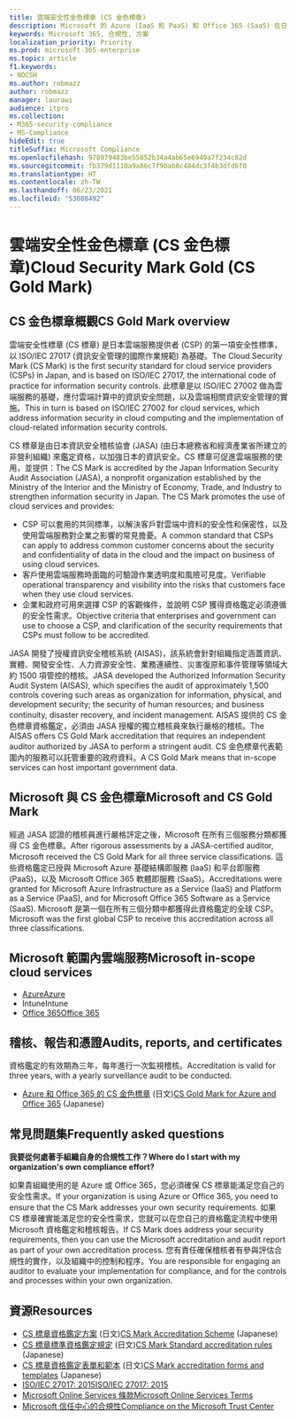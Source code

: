 ```yaml
---
title: 雲端安全性金色標章 (CS 金色標章)
description: Microsoft 的 Azure (IaaS 和 PaaS) 和 Office 365 (SaaS) 在日本獲得 CS 金色標章。
keywords: Microsoft 365, 合規性, 方案
localization_priority: Priority
ms.prod: microsoft-365-enterprise
ms.topic: article
f1.keywords:
- NOCSH
ms.author: robmazz
author: robmazz
manager: laurawi
audience: itpro
ms.collection:
- M365-security-compliance
- MS-Compliance
hideEdit: true
titleSuffix: Microsoft Compliance
ms.openlocfilehash: 978979483be55852b34a4ab65e6949a7f234c82d
ms.sourcegitcommit: fb379d1110a9a86c7f9bab8c484dc3f4b3dfd6f0
ms.translationtype: HT
ms.contentlocale: zh-TW
ms.lasthandoff: 06/23/2021
ms.locfileid: "53088492"
---
```

# <a name="cloud-security-mark-gold-cs-gold-mark"></a><span data-ttu-id="650af-104">雲端安全性金色標章 (CS 金色標章)</span><span class="sxs-lookup"><span data-stu-id="650af-104">Cloud Security Mark Gold (CS Gold Mark)</span></span>

## <a name="cs-gold-mark-overview"></a><span data-ttu-id="650af-105">CS 金色標章概觀</span><span class="sxs-lookup"><span data-stu-id="650af-105">CS Gold Mark overview</span></span>

<span data-ttu-id="650af-106">雲端安全性標章 (CS 標章) 是日本雲端服務提供者 (CSP) 的第一項安全性標準，以 ISO/IEC 27017 (資訊安全管理的國際作業規範) 為基礎。</span><span class="sxs-lookup"><span data-stu-id="650af-106">The Cloud Security Mark (CS Mark) is the first security standard for cloud service providers (CSPs) in Japan, and is based on ISO/IEC 27017, the international code of practice for information security controls.</span></span> <span data-ttu-id="650af-107">此標章是以 ISO/IEC 27002 做為雲端服務的基礎，應付雲端計算中的資訊安全問題，以及雲端相關資訊安全管理的實施。</span><span class="sxs-lookup"><span data-stu-id="650af-107">This in turn is based on ISO/IEC 27002 for cloud services, which address information security in cloud computing and the implementation of cloud-related information security controls.</span></span>

<span data-ttu-id="650af-p102">CS 標章是由日本資訊安全稽核協會 (JASA) (由日本總務省和經濟產業省所建立的非營利組織) 來鑑定資格，以加強日本的資訊安全。CS 標章可促進雲端服務的使用，並提供：</span><span class="sxs-lookup"><span data-stu-id="650af-p102">The CS Mark is accredited by the Japan Information Security Audit Association (JASA), a nonprofit organization established by the Ministry of the Interior and the Ministry of Economy, Trade, and Industry to strengthen information security in Japan. The CS Mark promotes the use of cloud services and provides:</span></span>

- <span data-ttu-id="650af-110">CSP 可以套用的共同標準，以解決客戶對雲端中資料的安全性和保密性，以及使用雲端服務對企業之影響的常見擔憂。</span><span class="sxs-lookup"><span data-stu-id="650af-110">A common standard that CSPs can apply to address common customer concerns about the security and confidentiality of data in the cloud and the impact on business of using cloud services.</span></span>
- <span data-ttu-id="650af-111">客戶使用雲端服務時面臨的可驗證作業透明度和風險可見度。</span><span class="sxs-lookup"><span data-stu-id="650af-111">Verifiable operational transparency and visibility into the risks that customers face when they use cloud services.</span></span>
- <span data-ttu-id="650af-112">企業和政府可用來選擇 CSP 的客觀條件，並說明 CSP 獲得資格鑑定必須遵循的安全性需求。</span><span class="sxs-lookup"><span data-stu-id="650af-112">Objective criteria that enterprises and government can use to choose a CSP, and clarification of the security requirements that CSPs must follow to be accredited.</span></span>

<span data-ttu-id="650af-113">JASA 開發了授權資訊安全稽核系統 (AISAS)，該系統會針對組織指定涵蓋資訊、實體、開發安全性、人力資源安全性、業務連續性、災害復原和事件管理等領域大約 1500 項管控的稽核。</span><span class="sxs-lookup"><span data-stu-id="650af-113">JASA developed the Authorized Information Security Audit System (AISAS), which specifies the audit of approximately 1,500 controls covering such areas as organization for information, physical, and development security; the security of human resources; and business continuity, disaster recovery, and incident management.</span></span> <span data-ttu-id="650af-114">AISAS 提供的 CS 金色標章資格鑑定，必須由 JASA 授權的獨立稽核員來執行嚴格的稽核。</span><span class="sxs-lookup"><span data-stu-id="650af-114">The AISAS offers CS Gold Mark accreditation that requires an independent auditor authorized by JASA to perform a stringent audit.</span></span> <span data-ttu-id="650af-115">CS 金色標章代表範圍內的服務可以託管重要的政府資料。</span><span class="sxs-lookup"><span data-stu-id="650af-115">A CS Gold Mark means that in-scope services can host important government data.</span></span>

## <a name="microsoft-and-cs-gold-mark"></a><span data-ttu-id="650af-116">Microsoft 與 CS 金色標章</span><span class="sxs-lookup"><span data-stu-id="650af-116">Microsoft and CS Gold Mark</span></span>

<span data-ttu-id="650af-117">經過 JASA 認證的稽核員進行嚴格評定之後，Microsoft 在所有三個服務分類都獲得 CS 金色標章。</span><span class="sxs-lookup"><span data-stu-id="650af-117">After rigorous assessments by a JASA-certified auditor, Microsoft received the CS Gold Mark for all three service classifications.</span></span> <span data-ttu-id="650af-118">這些資格鑑定已授與 Microsoft Azure 基礎結構即服務 (IaaS) 和平台即服務 (PaaS)，以及 Microsoft Office 365 軟體即服務 (SaaS)。</span><span class="sxs-lookup"><span data-stu-id="650af-118">Accreditations were granted for Microsoft Azure Infrastructure as a Service (IaaS) and Platform as a Service (PaaS), and for Microsoft Office 365 Software as a Service (SaaS).</span></span> <span data-ttu-id="650af-119">Microsoft 是第一個在所有三個分類中都獲得此資格鑑定的全球 CSP。</span><span class="sxs-lookup"><span data-stu-id="650af-119">Microsoft was the first global CSP to receive this accreditation across all three classifications.</span></span>

## <a name="microsoft-in-scope-cloud-services"></a><span data-ttu-id="650af-120">Microsoft 範圍內雲端服務</span><span class="sxs-lookup"><span data-stu-id="650af-120">Microsoft in-scope cloud services</span></span>

- [<span data-ttu-id="650af-121">Azure</span><span class="sxs-lookup"><span data-stu-id="650af-121">Azure</span></span>](https://aka.ms/AzureCompliance)
- <span data-ttu-id="650af-122">Intune</span><span class="sxs-lookup"><span data-stu-id="650af-122">Intune</span></span>
- [<span data-ttu-id="650af-123">Office 365</span><span class="sxs-lookup"><span data-stu-id="650af-123">Office 365</span></span>](https://go.microsoft.com/fwlink/p/?LinkID=2077751)

## <a name="audits-reports-and-certificates"></a><span data-ttu-id="650af-124">稽核、報告和憑證</span><span class="sxs-lookup"><span data-stu-id="650af-124">Audits, reports, and certificates</span></span>

<span data-ttu-id="650af-125">資格鑑定的有效期為三年，每年進行一次監視稽核。</span><span class="sxs-lookup"><span data-stu-id="650af-125">Accreditation is valid for three years, with a yearly surveillance audit to be conducted.</span></span>

- <span data-ttu-id="650af-126">[Azure 和 Office 365 的 CS 金色標章](https://jcispa.jasa.jp/cs_mark_co/cs_gold_mark_co/) (日文)</span><span class="sxs-lookup"><span data-stu-id="650af-126">[CS Gold Mark for Azure and Office 365](https://jcispa.jasa.jp/cs_mark_co/cs_gold_mark_co/) (Japanese)</span></span>

## <a name="frequently-asked-questions"></a><span data-ttu-id="650af-127">常見問題集</span><span class="sxs-lookup"><span data-stu-id="650af-127">Frequently asked questions</span></span>

<span data-ttu-id="650af-128">**我要從何處著手組織自身的合規性工作？**</span><span class="sxs-lookup"><span data-stu-id="650af-128">**Where do I start with my organization's own compliance effort?**</span></span>

<span data-ttu-id="650af-129">如果貴組織使用的是 Azure 或 Office 365，您必須確保 CS 標章能滿足您自己的安全性需求。</span><span class="sxs-lookup"><span data-stu-id="650af-129">If your organization is using Azure or Office 365, you need to ensure that the CS Mark addresses your own security requirements.</span></span> <span data-ttu-id="650af-130">如果 CS 標章確實能滿足您的安全性需求，您就可以在您自己的資格鑑定流程中使用 Microsoft 資格鑑定和稽核報告。</span><span class="sxs-lookup"><span data-stu-id="650af-130">If CS Mark does address your security requirements, then you can use the Microsoft accreditation and audit report as part of your own accreditation process.</span></span> <span data-ttu-id="650af-131">您有責任確保稽核者有參與評估合規性的實作，以及組織中的控制和程序。</span><span class="sxs-lookup"><span data-stu-id="650af-131">You are responsible for engaging an auditor to evaluate your implementation for compliance, and for the controls and processes within your own organization.</span></span>

## <a name="resources"></a><span data-ttu-id="650af-132">資源</span><span class="sxs-lookup"><span data-stu-id="650af-132">Resources</span></span>

- <span data-ttu-id="650af-133">[CS 標章資格鑑定方案](https://jcispa.jasa.jp/cloud_security/) (日文)</span><span class="sxs-lookup"><span data-stu-id="650af-133">[CS Mark Accreditation Scheme](https://jcispa.jasa.jp/cloud_security/) (Japanese)</span></span>
- <span data-ttu-id="650af-134">[CS 標章標準資格鑑定規定](https://jcispa.jasa.jp/cloud_security/jcispa_regulation/) (日文)</span><span class="sxs-lookup"><span data-stu-id="650af-134">[CS Mark Standard accreditation rules](https://jcispa.jasa.jp/cloud_security/jcispa_regulation/) (Japanese)</span></span>
- <span data-ttu-id="650af-135">[CS 標章資格鑑定表單和範本](https://jcispa.jasa.jp/cloud_security/jcispa_regulation_form/) (日文)</span><span class="sxs-lookup"><span data-stu-id="650af-135">[CS Mark accreditation forms and templates](https://jcispa.jasa.jp/cloud_security/jcispa_regulation_form/) (Japanese)</span></span>
- [<span data-ttu-id="650af-136">ISO/IEC 27017: 2015</span><span class="sxs-lookup"><span data-stu-id="650af-136">ISO/IEC 27017: 2015</span></span>](https://www.iso.org/iso/home/store/catalogue_tc/catalogue_detail.htm?csnumber=43757)
- [<span data-ttu-id="650af-137">Microsoft Online Services 條款</span><span class="sxs-lookup"><span data-stu-id="650af-137">Microsoft Online Services Terms</span></span>](https://aka.ms/Online-Services-Terms)
- [<span data-ttu-id="650af-138">Microsoft 信任中心的合規性</span><span class="sxs-lookup"><span data-stu-id="650af-138">Compliance on the Microsoft Trust Center</span></span>](https://www.microsoft.com/trust-center/compliance/compliance-overview)
